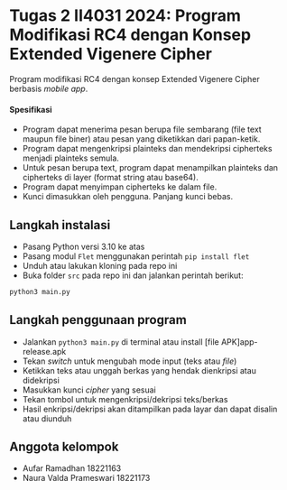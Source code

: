 # Tugas 2 II4031 2024: Program Modifikasi RC4 dengan Konsep Extended Vigenere Cipher

Program modifikasi RC4 dengan konsep Extended Vigenere Cipher berbasis *mobile app*.

#### Spesifikasi
- Program dapat menerima pesan berupa file sembarang (file text maupun file biner) atau pesan yang diketikkan dari papan-ketik.
- Program dapat mengenkripsi plainteks dan mendekripsi cipherteks menjadi plainteks semula.
- Untuk pesan berupa text, program dapat menampilkan plainteks dan cipherteks di layer (format string atau base64).
- Program dapat menyimpan cipherteks ke dalam file.
- Kunci dimasukkan oleh pengguna. Panjang kunci bebas.

## Langkah instalasi
- Pasang Python versi 3.10 ke atas
- Pasang modul `Flet` menggunakan perintah `pip install flet`
- Unduh atau lakukan kloning pada repo ini
- Buka folder `src` pada repo ini dan jalankan perintah berikut:
```bash
python3 main.py
```

## Langkah penggunaan program
- Jalankan `python3 main.py` di terminal atau install [file APK]app-release.apk
- Tekan *switch* untuk mengubah mode input (teks atau *file*)
- Ketikkan teks atau unggah berkas yang hendak dienkripsi atau didekripsi
- Masukkan kunci *cipher* yang sesuai
- Tekan tombol untuk mengenkripsi/dekripsi teks/berkas
- Hasil enkripsi/dekripsi akan ditampilkan pada layar dan dapat disalin atau diunduh

## Anggota kelompok
- Aufar Ramadhan 18221163
- Naura Valda Prameswari 18221173
